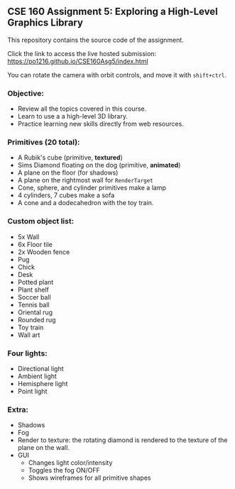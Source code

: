## CSE 160 Assignment 5: Exploring a High-Level Graphics Library

This repository contains the source code of the assignment.

Click the link to access the live hosted submission: https://po1216.github.io/CSE160Asg5/index.html

You can rotate the camera with orbit controls, and move it with `shift+ctrl`.

### Objective:
- Review all the topics covered in this course.
- Learn to use a a high-level 3D library.
- Practice learning new skills directly from web resources.

### Primitives (20 total):
- A  Rubik's cube (primitive, **textured**)
- Sims Diamond floating on the dog (primitive, **animated**)
- A plane on the floor (for shadows)
- A plane on the rightmost wall for `RenderTarget`
- Cone, sphere, and cylinder primitives make a lamp
- 4 cylinders, 7 cubes make a sofa
- A cone and a dodecahedron with the toy train.

### Custom object list:
- 5x Wall
- 6x Floor tile
- 2x Wooden fence
- Pug
- Chick
- Desk
- Potted plant
- Plant shelf
- Soccer ball
- Tennis ball
- Oriental rug
- Rounded rug
- Toy train
- Wall art
  
### Four lights:
- Directional light
- Ambient light
- Hemisphere light
- Point light

### Extra:
- Shadows
- Fog
- Render to texture: the rotating diamond is rendered to the texture of the plane on the wall.
- GUI
  - Changes light color/intensity
  - Toggles the fog ON/OFF
  - Shows wireframes for all primitive shapes 
